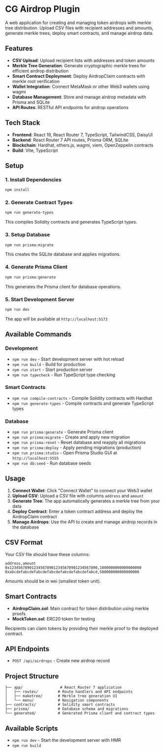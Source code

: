 # CG Airdrop Plugin

A web application for creating and managing token airdrops with merkle tree distribution. Upload CSV files with recipient addresses and amounts, generate merkle trees, deploy smart contracts, and manage airdrop data.

## Features

- **CSV Upload**: Upload recipient lists with addresses and token amounts
- **Merkle Tree Generation**: Generate cryptographic merkle trees for efficient airdrop distribution
- **Smart Contract Deployment**: Deploy AirdropClaim contracts with merkle root verification
- **Wallet Integration**: Connect MetaMask or other Web3 wallets using wagmi
- **Database Management**: Store and manage airdrop metadata with Prisma and SQLite
- **API Routes**: RESTful API endpoints for airdrop operations

## Tech Stack

- **Frontend**: React 19, React Router 7, TypeScript, TailwindCSS, DaisyUI
- **Backend**: React Router 7 API routes, Prisma ORM, SQLite
- **Blockchain**: Hardhat, ethers.js, wagmi, viem, OpenZeppelin contracts
- **Build**: Vite, TypeScript

## Setup

### 1. Install Dependencies
```bash
npm install
```

### 2. Generate Contract Types
```bash
npm run generate-types
```
This compiles Solidity contracts and generates TypeScript types.

### 3. Setup Database
```bash
npm run prisma:migrate
```
This creates the SQLite database and applies migrations.

### 4. Generate Prisma Client
```bash
npm run prisma:generate
```
This generates the Prisma client for database operations.

### 5. Start Development Server
```bash
npm run dev
```
The app will be available at `http://localhost:5173`

## Available Commands

### Development
- `npm run dev` - Start development server with hot reload
- `npm run build` - Build for production
- `npm run start` - Start production server
- `npm run typecheck` - Run TypeScript type checking

### Smart Contracts
- `npm run compile-contracts` - Compile Solidity contracts with Hardhat
- `npm run generate-types` - Compile contracts and generate TypeScript types

### Database
- `npm run prisma:generate` - Generate Prisma client
- `npm run prisma:migrate` - Create and apply new migration
- `npm run prisma:reset` - Reset database and reapply all migrations
- `npm run prisma:deploy` - Apply pending migrations (production)
- `npm run prisma:studio` - Open Prisma Studio GUI at `http://localhost:5555`
- `npm run db:seed` - Run database seeds

## Usage

1. **Connect Wallet**: Click "Connect Wallet" to connect your Web3 wallet
2. **Upload CSV**: Upload a CSV file with columns `address` and `amount`
3. **Generate Tree**: The app automatically generates a merkle tree from your data
4. **Deploy Contract**: Enter a token contract address and deploy the AirdropClaim contract
5. **Manage Airdrops**: Use the API to create and manage airdrop records in the database

## CSV Format

Your CSV file should have these columns:
```csv
address,amount
0x1234567890123456789012345678901234567890,1000000000000000000
0xabcdefabcdefabcdefabcdefabcdefabcdefabcd,500000000000000000
```

Amounts should be in wei (smallest token unit).

## Smart Contracts

- **AirdropClaim.sol**: Main contract for token distribution using merkle proofs
- **MockToken.sol**: ERC20 token for testing

Recipients can claim tokens by providing their merkle proof to the deployed contract.

## API Endpoints

- `POST /api/airdrops` - Create new airdrop record

## Project Structure

```
├── app/                 # React Router 7 application
│   ├── routes/         # Route handlers and API endpoints
│   ├── maketree/       # Merkle tree generation UI
│   └── menu/           # Navigation components
├── contracts/          # Solidity smart contracts
├── prisma/             # Database schema and migrations
└── generated/          # Generated Prisma client and contract types
```

## Available Scripts

- `npm run dev` - Start the development server with HMR
- `npm run build`
